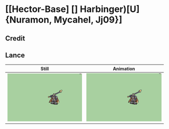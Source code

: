# [\[Hector-Base\] \[\] Harbinger\)\[U\]{Nuramon, Mycahel, Jj09}]

## Credit


	
## Lance

| Still | Animation |
| :---: | :-------: |
| ![Lance still](./Lance_000.png) | ![Lance animation](./Lance.gif) |
